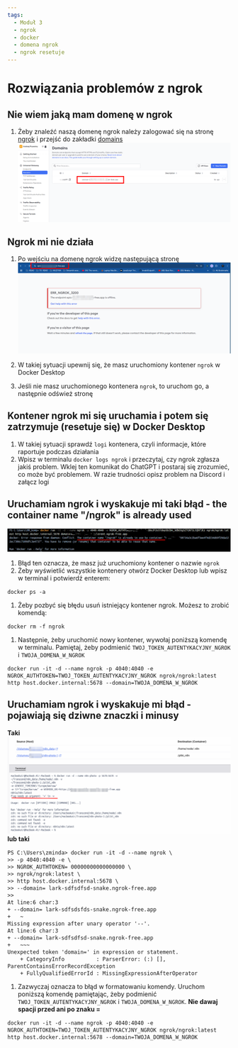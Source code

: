 ```yaml
---
tags:
  - Moduł 3
  - ngrok
  - docker
  - domena ngrok
  - ngrok resetuje
---
```


# **Rozwiązania problemów z ngrok**

## **Nie wiem jaką mam domenę w ngrok**

1. Żeby znaleźć naszą domenę ngrok należy zalogować się na stronę [ngrok](https://dashboard.ngrok.com/) i przejść do zakładki [domains](https://dashboard.ngrok.com/domains)
    ![](assets/problems__ngrok__domain_1.png)

## **Ngrok mi nie działa**
1. Po wejściu na domenę ngrok widzę następującą stronę
    ![](assets/problems__ngrok__domain_2.png)

1. W takiej sytuacji upewnij się, że masz uruchomiony kontener `ngrok` w Docker Desktop
1. Jeśli nie masz uruchomionego kontenera `ngrok`, to uruchom go, a następnie odśwież stronę

## **Kontener ngrok mi się uruchamia i potem się zatrzymuje (resetuje się) w Docker Desktop**
1. W takiej sytuacji sprawdź `logi` kontenera, czyli informacje, które raportuje podczas działania
1. Wpisz w terminalu `docker logs ngrok` i przeczytaj, czy ngrok zgłasza jakiś problem. Wklej ten komunikat do ChatGPT i postaraj się zrozumieć, co może być problemem. W razie trudności opisz problem na Discord i załącz logi

## **Uruchamiam ngrok i wyskakuje mi taki błąd - the container name "/ngrok" is already used**
![](assets/problems__ngrok__already_exists_1.png)

1. Błąd ten oznacza, że masz już uruchomiony kontener o nazwie `ngrok`
1. Żeby wyświetlić wszystkie kontenery otwórz Docker Desktop lub wpisz w terminal i potwierdź enterem:
```
docker ps -a
```
1. Żeby pozbyć się błędu usuń istniejący kontener ngrok. Możesz to zrobić komendą:
```
docker rm -f ngrok
```
1. Następnie, żeby uruchomić nowy kontener, wywołaj poniższą komendę w terminalu. Pamiętaj, żeby podmienić `TWOJ_TOKEN_AUTENTYKACYJNY_NGROK` i `TWOJA_DOMENA_W_NGROK`
```
docker run -it -d --name ngrok -p 4040:4040 -e NGROK_AUTHTOKEN=TWOJ_TOKEN_AUTENTYKACYJNY_NGROK ngrok/ngrok:latest http host.docker.internal:5678 --domain=TWOJA_DOMENA_W_NGROK
```
## **Uruchamiam ngrok i wyskakuje mi błąd - pojawiają się dziwne znaczki i minusy**
**Taki**
![](assets/problems__ngrok__bad_formatting.png)
**lub taki**
```
PS C:\Users\zminda> docker run -it -d --name ngrok \
>> -p 4040:4040 -e \
>> NGROK_AUTHTOKEN= 00000000000000000 \
>> ngrok/ngrok:latest \
>> http host.docker.internal:5678 \
>> --domain= lark-sdfsdfsd-snake.ngrok-free.app
>>
At line:6 char:3
+ --domain= lark-sdfsdsfds-snake.ngrok-free.app
+   ~
Missing expression after unary operator '--'.
At line:6 char:3
+ --domain= lark-sdfsdfsd-snake.ngrok-free.app
+   ~~~
Unexpected token 'domain=' in expression or statement.
    + CategoryInfo          : ParserError: (:) [], ParentContainsErrorRecordException
    + FullyQualifiedErrorId : MissingExpressionAfterOperator
```

1. Zazwyczaj oznacza to błąd w formatowaniu komendy. Uruchom poniższą komendę pamiętając, żeby podmienić `TWOJ_TOKEN_AUTENTYKACYJNY_NGROK` i `TWOJA_DOMENA_W_NGROK`. **Nie dawaj spacji przed ani po znaku =**

```
docker run -it -d --name ngrok -p 4040:4040 -e NGROK_AUTHTOKEN=TWOJ_TOKEN_AUTENTYKACYJNY_NGROK ngrok/ngrok:latest http host.docker.internal:5678 --domain=TWOJA_DOMENA_W_NGROK
```
